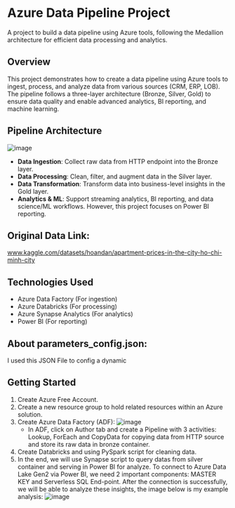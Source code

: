 # Azure Data Pipeline Project

A project to build a data pipeline using Azure tools, following the Medallion architecture for efficient data processing and analytics.

## Overview
This project demonstrates how to create a data pipeline using Azure tools to ingest, process, and analyze data from various sources (CRM, ERP, LOB). The pipeline follows a three-layer architecture (Bronze, Silver, Gold) to ensure data quality and enable advanced analytics, BI reporting, and machine learning.

## Pipeline Architecture
![image](https://github.com/user-attachments/assets/9da2ac3f-1999-4ad0-af0e-86920af59bb0)
- **Data Ingestion**: Collect raw data from HTTP endpoint into the Bronze layer.
- **Data Processing**: Clean, filter, and augment data in the Silver layer.
- **Data Transformation**: Transform data into business-level insights in the Gold layer.
- **Analytics & ML**: Support streaming analytics, BI reporting, and data science/ML workflows. However, this project focuses on Power BI reporting.

## Original Data Link:
 www.kaggle.com/datasets/hoandan/apartment-prices-in-the-city-ho-chi-minh-city
## Technologies Used
- Azure Data Factory (For ingestion)
- Azure Databricks (For processing)
- Azure Synapse Analytics (For analytics)
- Power BI (For reporting)

## About parameters_config.json:
I used this JSON File to config a dynamic 

## Getting Started
1. Create Azure Free Account.
2. Create a new resource group to hold related resources within an Azure solution.
3. Create Azure Data Factory (ADF):
   ![image](https://github.com/user-attachments/assets/65c1909b-21eb-4934-b5f0-7d322bced27f)
   - In ADF, click on Author tab and create a Pipeline with 3 activities: Lookup, ForEach and CopyData for copying data from HTTP source and store its raw data in bronze container.
4. Create Databricks and using PySpark script for cleaning data.
5. In the end, we will use Synapse script to query datas from silver container and serving in Power BI for analyze. To connect to Azure Data Lake Gen2 via Power BI, we need 2 important components: MASTER KEY and Serverless SQL End-point. After the connection is successfully, we will be able to analyze these insights, the image below is my example analysis:
   ![image](https://github.com/user-attachments/assets/9f8362df-1b03-41d9-acfe-2135b2fd37fb)



